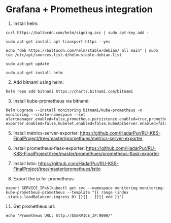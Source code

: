 # Grafana + Prometheus integration
1) Install helm:
```
curl https://baltocdn.com/helm/signing.asc | sudo apt-key add -
```
```
sudo apt-get install apt-transport-https --yes
```
```
echo "deb https://baltocdn.com/helm/stable/debian/ all main" | sudo tee /etc/apt/sources.list.d/helm-stable-debian.list
```
```
sudo apt-get update
```
```
sudo apt-get install helm
```
2) Add bitnami using helm:
```
helm repo add bitnami https://charts.bitnami.com/bitnami
```
3) Install kube-prometheus via bitnami:

```
helm upgrade --install monitoring bitnami/kube-prometheus -n monitoring --create-namespace --set alertmanager.enabled=false,prometheus.persistence.enabled=true,prometheus.service.type=LoadBalancer,prometheus.resources.requests.cpu=30m,prometheus.resources.requests.memory=512Mi,exporters.node-exporter.enabled=false,kubelet.enabled=false,kubeApiServer.enabled=false,kubeControllerManager.enabled=false,kubeScheduler.enabled=false,coreDns.enabled=false,kubeProxy.enabled=false

```
5) Install metrics-server-exporter: https://github.com/HadarPur/RU-K8S-FinalProject/tree/master/promethues/metrics-server-exporter
6) Install prometheus-flask-exporter: https://github.com/HadarPur/RU-K8S-FinalProject/tree/master/promethues/prometheus-flask-exporter

9) Install Istio: https://github.com/HadarPur/RU-K8S-FinalProject/tree/master/promethues/istio

10) Export the ip for prometheus:
```
export SERVICE_IP=$(kubectl get svc --namespace monitoring monitoring-kube-prometheus-prometheus --template "{{ range (index .status.loadBalancer.ingress 0) }}{{ . }}{{ end }}")
```
11) Get prometheus url:
```
echo "Prometheus URL: http://$SERVICE_IP:9090/"
```


